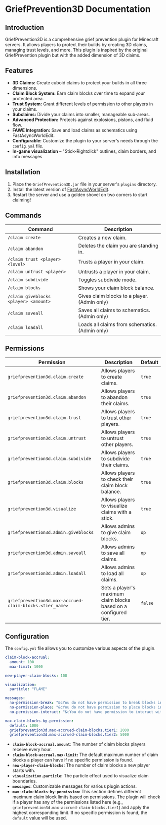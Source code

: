 # GriefPrevention3D Documentation

## Introduction

GriefPrevention3D is a comprehensive grief prevention plugin for Minecraft servers. It allows players to protect their builds by creating 3D claims, managing trust levels, and more. This plugin is inspired by the original GriefPrevention plugin but with the added dimension of 3D claims.

## Features

*   **3D Claims:** Create cuboid claims to protect your builds in all three dimensions.
*   **Claim Block System:** Earn claim blocks over time to expand your protected area.
*   **Trust System:** Grant different levels of permission to other players in your claims.
*   **Subclaims:** Divide your claims into smaller, manageable sub-areas.
*   **Advanced Protection:** Protects against explosions, pistons, and fluid flow.
*   **FAWE Integration:** Save and load claims as schematics using FastAsyncWorldEdit.
*   **Configurable:** Customize the plugin to your server's needs through the `config.yml` file.
*   **In-game visualization** – "Stick-Rightclick" outlines, claim borders, and info messages

## Installation

1.  Place the `GriefPrevention3D.jar` file in your server's `plugins` directory.
2.  Install the latest version of [FastAsyncWorldEdit](https://www.spigotmc.org/resources/fastasyncworldedit.13932/).
3.  Restart the server and use a golden shovel on two corners to start claiming!

## Commands

| Command                               | Description                                      |
| ------------------------------------- | ------------------------------------------------ |
| `/claim create`                         | Creates a new claim.                             |
| `/claim abandon`                        | Deletes the claim you are standing in.           |
| `/claim trust <player> <level>`         | Trusts a player in your claim.                   |
| `/claim untrust <player>`               | Untrusts a player in your claim.                 |
| `/claim subdivide`                      | Toggles subdivide mode.                          |
| `/claim blocks`                         | Shows your claim block balance.                  |
| `/claim giveblocks <player> <amount>`   | Gives claim blocks to a player. (Admin only)     |
| `/claim saveall`                        | Saves all claims to schematics. (Admin only)     |
| `/claim loadall`                        | Loads all claims from schematics. (Admin only)   |

## Permissions

| Permission                          | Description                                      | Default |
| ----------------------------------- | ------------------------------------------------ | ------- |
| `griefprevention3d.claim.create`    | Allows players to create claims.                 | `true`  |
| `griefprevention3d.claim.abandon`   | Allows players to abandon their claims.          | `true`  |
| `griefprevention3d.claim.trust`     | Allows players to trust other players.           | `true`  |
| `griefprevention3d.claim.untrust`   | Allows players to untrust other players.         | `true`  |
| `griefprevention3d.claim.subdivide` | Allows players to subdivide their claims.        | `true`  |
| `griefprevention3d.claim.blocks`    | Allows players to check their claim block balance. | `true`  |
| `griefprevention3d.visualize`       | Allows players to visualize claims with a stick. | `true`  |
| `griefprevention3d.admin.giveblocks` | Allows admins to give claim blocks.              | `op`    |
| `griefprevention3d.admin.saveall`   | Allows admins to save all claims.                | `op`    |
| `griefprevention3d.admin.loadall`  | Allows admins to load all claims.                | `op`    |
| `griefprevention3d.max-accrued-claim-blocks.<tier_name>` | Sets a player's maximum claim blocks based on a configured tier. | `false` |

## Configuration

The `config.yml` file allows you to customize various aspects of the plugin.

```yaml
claim-block-accrual:
  amount: 100
  max-limit: 1000

new-player-claim-blocks: 100

visualization:
  particle: "FLAME"

messages:
  no-permission-break: "&cYou do not have permission to break blocks in this claim."
  no-permission-place: "&cYou do not have permission to place blocks in this claim."
  no-permission-interact: "&cYou do not have permission to interact with blocks in this claim."

max-claim-blocks-by-permission:
  default: 1000
  griefprevention3d.max-accrued-claim-blocks.tier1: 2000
  griefprevention3d.max-accrued-claim-blocks.tier2: 5000
```

*   **`claim-block-accrual.amount`:** The number of claim blocks players receive every hour.
*   **`claim-block-accrual.max-limit`:** The default maximum number of claim blocks a player can have if no specific permission is found.
*   **`new-player-claim-blocks`:** The number of claim blocks a new player starts with.
*   **`visualization.particle`:** The particle effect used to visualize claim boundaries.
*   **`messages`:** Customizable messages for various plugin actions.
*   **`max-claim-blocks-by-permission`:** This section defines different maximum claim block limits based on permissions. The plugin will check if a player has any of the permissions listed here (e.g., `griefprevention3d.max-accrued-claim-blocks.tier1`) and apply the highest corresponding limit. If no specific permission is found, the `default` value will be used.

